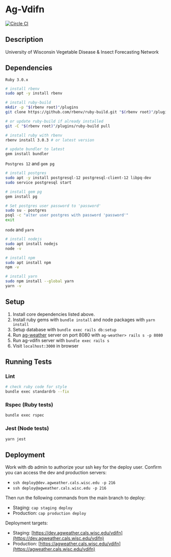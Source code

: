 # Ag-Vdifn

[![Circle CI](https://circleci.com/gh/uwent/ag-vdifn.svg?style=svg&circle-token=f8cd109ae0fe656784844b0870aeb501ade6bfa6)](https://circleci.com/gh/uwent/ag-vdifn)

## Description

University of Wisconsin Vegetable Disease & Insect Forecasting Network

## Dependencies

`Ruby 3.0.x`
```bash
# install rbenv
sudo apt -y install rbenv

# install ruby-build
mkdir -p "$(rbenv root)"/plugins
git clone https://github.com/rbenv/ruby-build.git "$(rbenv root)"/plugins/ruby-build

# or update ruby-build if already installed
git -C "$(rbenv root)"/plugins/ruby-build pull

# install ruby with rbenv
rbenv install 3.0.3 # or latest version

# update bundler to latest
gem install bundler
```

`Postgres 12` and `gem pg`
```bash
# install postgres
sudo apt -y install postgresql-12 postgresql-client-12 libpq-dev
sudo service postgresql start

# install gem pg
gem install pg

# Set postgres user password to 'password'
sudo su - postgres
psql -c "alter user postgres with password 'password'"
exit
```

`node` and `yarn`
```bash
# install nodejs
sudo apt install nodejs
node -v

# install npm
sudo apt install npm
npm -v

# install yarn
sudo npm install --global yarn
yarn -v
```

## Setup

1. Install core dependencies listed above.
2. Install ruby gems with `bundle install` and node packages with `yarn install`
3. Setup database with `bundle exec rails db:setup`
4. Run [ag-weather](https://github.com/uwent/ag-weather) server on port 8080 with `ag-weather> rails s -p 8080`
5. Run ag-vdifn server with `bundle exec rails s`
6. Visit `localhost:3000` in browser

## Running Tests

### Lint

```bash
# check ruby code for style
bundle exec standardrb --fix
```

### Rspec (Ruby tests)

```bash
bundle exec rspec
```

### Jest (Node tests)

```bash
yarn jest
```

## Deployment

Work with db admin to authorize your ssh key for the deploy user. Confirm you can access the dev and production servers:

* `ssh deploy@dev.agweather.cals.wisc.edu -p 216`
* `ssh deploy@agweather.cals.wisc.edu -p 216`

Then run the following commands from the main branch to deploy:

* Staging: `cap staging deploy`
* Production: `cap production deploy`

Deployment targets:

* Staging: [https://dev.agweather.cals.wisc.edu/vdifn](https://dev.agweather.cals.wisc.edu/vdifn)
* Production: [https://agweather.cals.wisc.edu/vdifn](https://agweather.cals.wisc.edu/vdifn)
